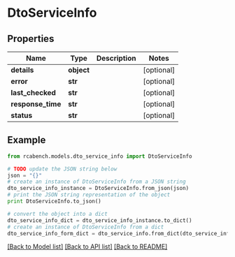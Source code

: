 # DtoServiceInfo


## Properties

Name | Type | Description | Notes
------------ | ------------- | ------------- | -------------
**details** | **object** |  | [optional] 
**error** | **str** |  | [optional] 
**last_checked** | **str** |  | [optional] 
**response_time** | **str** |  | [optional] 
**status** | **str** |  | [optional] 

## Example

```python
from rcabench.models.dto_service_info import DtoServiceInfo

# TODO update the JSON string below
json = "{}"
# create an instance of DtoServiceInfo from a JSON string
dto_service_info_instance = DtoServiceInfo.from_json(json)
# print the JSON string representation of the object
print DtoServiceInfo.to_json()

# convert the object into a dict
dto_service_info_dict = dto_service_info_instance.to_dict()
# create an instance of DtoServiceInfo from a dict
dto_service_info_form_dict = dto_service_info.from_dict(dto_service_info_dict)
```
[[Back to Model list]](../README.md#documentation-for-models) [[Back to API list]](../README.md#documentation-for-api-endpoints) [[Back to README]](../README.md)


